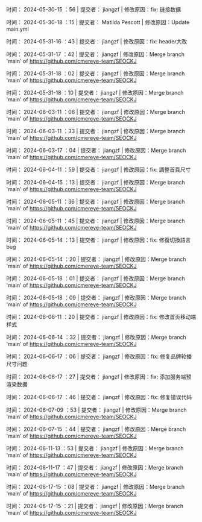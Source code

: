 
时间： 2024-05-30-15 ：56 | 提交者： jiangzf | 修改原因：fix: 链接数据

时间： 2024-05-30-18 ：15 | 提交者： Matilda Pescott | 修改原因：Update main.yml 

时间： 2024-05-31-16 ：43 | 提交者： jiangzf | 修改原因：fix: header大改 

时间： 2024-05-31-17 ：42 | 提交者： jiangzf | 修改原因：Merge branch 'main' of https://github.com/cmereye-team/SEOCKJ 

时间： 2024-05-31-18 ：02 | 提交者： jiangzf | 修改原因：Merge branch 'main' of https://github.com/cmereye-team/SEOCKJ 

时间： 2024-05-31-18 ：10 | 提交者： jiangzf | 修改原因：Merge branch 'main' of https://github.com/cmereye-team/SEOCKJ 

时间： 2024-06-03-11 ：06 | 提交者： jiangzf | 修改原因：Merge branch 'main' of https://github.com/cmereye-team/SEOCKJ 

时间： 2024-06-03-11 ：33 | 提交者： jiangzf | 修改原因：Merge branch 'main' of https://github.com/cmereye-team/SEOCKJ 

时间： 2024-06-03-17 ：04 | 提交者： jiangzf | 修改原因：Merge branch 'main' of https://github.com/cmereye-team/SEOCKJ 

时间： 2024-06-04-11 ：59 | 提交者： jiangzf | 修改原因：fix: 調整首頁尺寸 

时间： 2024-06-04-15 ：13 | 提交者： jiangzf | 修改原因：Merge branch 'main' of https://github.com/cmereye-team/SEOCKJ 

时间： 2024-06-05-11 ：36 | 提交者： jiangzf | 修改原因：Merge branch 'main' of https://github.com/cmereye-team/SEOCKJ 

时间： 2024-06-05-11 ：45 | 提交者： jiangzf | 修改原因：Merge branch 'main' of https://github.com/cmereye-team/SEOCKJ 

时间： 2024-06-05-14 ：13 | 提交者： jiangzf | 修改原因：fix: 修復切換語言bug 

时间： 2024-06-05-14 ：20 | 提交者： jiangzf | 修改原因：Merge branch 'main' of https://github.com/cmereye-team/SEOCKJ 

时间： 2024-06-05-18 ：01 | 提交者： jiangzf | 修改原因：Merge branch 'main' of https://github.com/cmereye-team/SEOCKJ 

时间： 2024-06-05-18 ：09 | 提交者： jiangzf | 修改原因：Merge branch 'main' of https://github.com/cmereye-team/SEOCKJ 

时间： 2024-06-06-11 ：20 | 提交者： jiangzf | 修改原因：fix: 修改首页移动端样式 

时间： 2024-06-06-14 ：32 | 提交者： jiangzf | 修改原因：Merge branch 'main' of https://github.com/cmereye-team/SEOCKJ 

时间： 2024-06-06-17 ：06 | 提交者： jiangzf | 修改原因：fix: 修复品牌轮播尺寸问题 

时间： 2024-06-06-17 ：27 | 提交者： jiangzf | 修改原因：fix: 添加服务端预渲染数据 

时间： 2024-06-06-17 ：46 | 提交者： jiangzf | 修改原因：fix: 修复错误代码 

时间： 2024-06-07-09 ：53 | 提交者： jiangzf | 修改原因：Merge branch 'main' of https://github.com/cmereye-team/SEOCKJ 

时间： 2024-06-07-15 ：44 | 提交者： jiangzf | 修改原因：Merge branch 'main' of https://github.com/cmereye-team/SEOCKJ 

时间： 2024-06-11-13 ：53 | 提交者： jiangzf | 修改原因：Merge branch 'main' of https://github.com/cmereye-team/SEOCKJ 

时间： 2024-06-11-17 ：47 | 提交者： jiangzf | 修改原因：Merge branch 'main' of https://github.com/cmereye-team/SEOCKJ 

时间： 2024-06-17-15 ：08 | 提交者： jiangzf | 修改原因：Merge branch 'main' of https://github.com/cmereye-team/SEOCKJ 

时间： 2024-06-17-15 ：21 | 提交者： jiangzf | 修改原因：Merge branch 'main' of https://github.com/cmereye-team/SEOCKJ 

